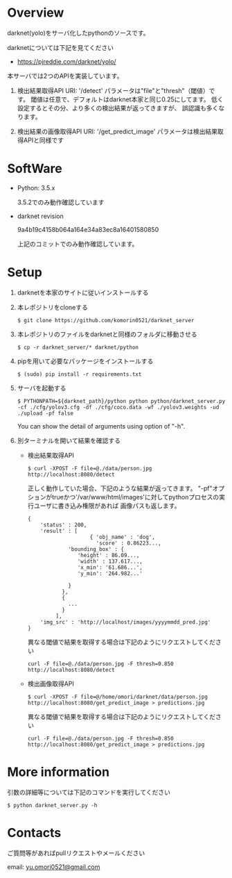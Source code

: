 # Overview
darknet(yolo)をサーバ化したpythonのソースです。

darknetについては下記を見てください
- https://pjreddie.com/darknet/yolo/


本サーバでは2つのAPIを実装しています。

1. 検出結果取得API
    URI: '/detect'
    パラメータは"file"と"thresh"（閾値）です。
    閾値は任意で、デフォルトはdarknet本家と同じ0.25にしてます。
    低く設定するとその分、より多くの検出結果が返ってきますが、
    誤認識も多くなります。

2. 検出結果の画像取得API
    URI: '/get_predict_image'
    パラメータは検出結果取得APIと同様です

# SoftWare
- Python: 3.5.x

    3.5.2でのみ動作確認しています

- darknet revision

    9a4b19c4158b064a164e34a83ec8a16401580850

    上記のコミットでのみ動作確認しています。

# Setup
1. darknetを本家のサイトに従いインストールする

2. 本レポジトリをcloneする

    `$ git clone https://github.com/komorin0521/darknet_server`

3. 本レポジトリのファイルをdarknetと同様のフォルダに移動させる

    `$ cp -r darknet_server/* darknet/python`

4. pipを用いて必要なパッケージをインストールする

    `$ (sudo) pip install -r requirements.txt`

5. サーバを起動する

    `$ PYTHONPATH=${darknet_path}/python python python/darknet_server.py -cf ./cfg/yolov3.cfg -df ./cfg/coco.data -wf ./yolov3.weights -ud ./upload -pf false`

    You can show the detail of arguments using option of "-h".

6. 別ターミナルを開いて結果を確認する
    - 検出結果取得API

        `$ curl -XPOST -F file=@./data/person.jpg http://localhost:8080/detect`

        正しく動作していた場合、下記のような結果が返ってきます。
        "-pf"オプションがtrueかつ'/var/www/html/images'に対してpythonプロセスの実行ユーザに書き込み権限があれば
        画像パスも返します。

        ```
        {
            'status' : 200,
            'result' : [
                            { 'obj_name' : 'dog',
                              'score' : 0.86223...,
                     'bounding_box' : {
                        'height' : 86.09...,
                        'width' : 137.617...,
                        'x_min': '61.686...',
                        'y_min': '264.982...'

                     }
                   },
                   {
                     ...
                   }
                 ],
            'img_src' : 'http://localhost/images/yyyymmdd_pred.jpg'
        }
        ```

        異なる閾値で結果を取得する場合は下記のようにリクエストしてください

        `curl -F file=@./data/person.jpg -F thresh=0.850 http://localhost:8080/detect`

    - 検出画像取得API

        `$ curl -XPOST -F file=@/home/omori/darknet/data/person.jpg http://localhost:8080/get_predict_image > predictions.jpg`

        異なる閾値で結果を取得する場合は下記のようにリクエストしてください

        `curl -F file=@./data/person.jpg -F thresh=0.850 http://localhost:8080/get_predict_image > predictions.jpg`

# More information
引数の詳細等については下記のコマンドを実行してください

`$ python darknet_server.py -h`

# Contacts
ご質問等があればpullリクエストやメールください

email: yu.omori0521@gmail.com
